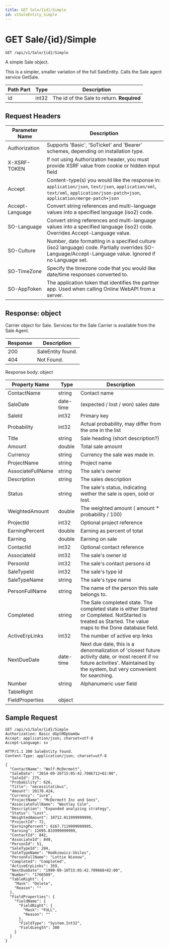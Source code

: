 ```yaml
---
title: GET Sale/{id}/Simple
id: v1SaleEntity_Simple
---
```


# GET Sale/{id}/Simple

```http
GET /api/v1/Sale/{id}/Simple
```

A simple Sale object.

This is a simpler, smaller variation of the full SaleEntity. Calls the Sale agent service GetSale.




| Path Part | Type | Description |
|-----------|------|-------------|
| id | int32 | The id of the Sale to return. **Required** |



## Request Headers

| Parameter Name | Description |
|----------------|-------------|
| Authorization  | Supports 'Basic', 'SoTicket' and 'Bearer' schemes, depending on installation type. |
| X-XSRF-TOKEN   | If not using Authorization header, you must provide XSRF value from cookie or hidden input field |
| Accept         | Content-type(s) you would like the response in: `application/json`, `text/json`, `application/xml`, `text/xml`, `application/json-patch+json`, `application/merge-patch+json` |
| Accept-Language | Convert string references and multi-language values into a specified language (iso2) code. |
| SO-Language | Convert string references and multi-language values into a specified language (iso2) code. Overrides Accept-Language value. |
| SO-Culture | Number, date formatting in a specified culture (iso2 language) code. Partially overrides SO-Language/Accept-Language value. Ignored if no Language set. |
| SO-TimeZone | Specify the timezone code that you would like date/time responses converted to. |
| SO-AppToken | The application token that identifies the partner app. Used when calling Online WebAPI from a server. |


## Response: object

Carrier object for Sale.
Services for the Sale Carrier is available from the <see cref="T:SuperOffice.CRM.Services.ISaleAgent">Sale Agent</see>.

| Response | Description |
|----------------|-------------|
| 200 | SaleEntity found. |
| 404 | Not Found. |

Response body: object

| Property Name | Type |  Description |
|----------------|------|--------------|
| ContactName | string | Contact name |
| SaleDate | date-time | (expected / lost / won) sales date |
| SaleId | int32 | Primary key |
| Probability | int32 | Actual probability, may differ from the one in the list |
| Title | string | Sale heading (short description?) |
| Amount | double | Total sale amount |
| Currency | string | Currency the sale was made in. |
| ProjectName | string | Project name |
| AssociateFullName | string | The sale's owner |
| Description | string | The sales description |
| Status | string | The sale's status, indicating wether the sale is open, sold or lost. |
| WeightedAmount | double | The weighted amount ( amount *  probability / 100) |
| ProjectId | int32 | Optional project reference |
| EarningPercent | double | Earning as percent of total |
| Earning | double | Earning on sale |
| ContactId | int32 | Optional contact reference |
| AssociateId | int32 | The sale's owner id |
| PersonId | int32 | The sale's contact persons id |
| SaleTypeId | int32 | The sale's type id |
| SaleTypeName | string | The sale's type name |
| PersonFullName | string | The name of the person this sale belongs to. |
| Completed | string | The Sale completed state. The completed state is either Started or Completed. NotStarted is treated as Started. The value maps to the Done database field. |
| ActiveErpLinks | int32 | The number of active erp links |
| NextDueDate | date-time | Next due date, this is a denormalization of 'closest future activity date, or most recent if no future activities'. Maintained by the system, but very convenient for searching. |
| Number | string | Alphanumeric user field |
| TableRight |  |  |
| FieldProperties | object |  |

## Sample Request

```http!
GET /api/v1/Sale/{id}/Simple
Authorization: Basic dGplMDpUamUw
Accept: application/json; charset=utf-8
Accept-Language: sv
```

```http_
HTTP/1.1 200 SaleEntity found.
Content-Type: application/json; charset=utf-8

{
  "ContactName": "Wolf-McDermott",
  "SaleDate": "2014-09-26T15:05:42.7086712+02:00",
  "SaleId": 275,
  "Probability": 626,
  "Title": "necessitatibus",
  "Amount": 20170.424,
  "Currency": "iure",
  "ProjectName": "McDermott Inc and Sons",
  "AssociateFullName": "Westley Cole",
  "Description": "Expanded analyzing strategy",
  "Status": "Lost",
  "WeightedAmount": 10712.011999999999,
  "ProjectId": 72,
  "EarningPercent": 6167.7119999999995,
  "Earning": 12695.833999999999,
  "ContactId": 842,
  "AssociateId": 840,
  "PersonId": 51,
  "SaleTypeId": 284,
  "SaleTypeName": "Hodkiewicz-Skiles",
  "PersonFullName": "Lottie Nienow",
  "Completed": "Completed",
  "ActiveErpLinks": 359,
  "NextDueDate": "1999-09-18T15:05:42.709668+02:00",
  "Number": "1766509",
  "TableRight": {
    "Mask": "Delete",
    "Reason": ""
  },
  "FieldProperties": {
    "fieldName": {
      "FieldRight": {
        "Mask": "FULL",
        "Reason": ""
      },
      "FieldType": "System.Int32",
      "FieldLength": 380
    }
  }
}
```